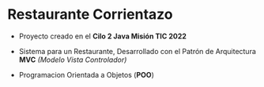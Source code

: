 # Restaurante Corrientazo

- Proyecto creado en el **Cilo 2 Java Misión TIC 2022**

- Sistema para un Restaurante, Desarrollado con el Patrón de Arquitectura **MVC** *(Modelo Vista Controlador)*

- Programacion Orientada a Objetos (**POO**)

